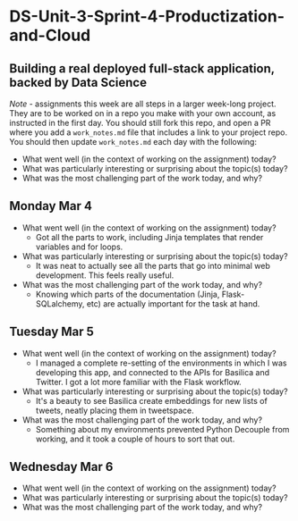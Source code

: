 # DS-Unit-3-Sprint-4-Productization-and-Cloud
Building a real deployed full-stack application, backed by Data Science
--------------------

*Note* - assignments this week are all steps in a larger week-long project. They
are to be worked on in a repo you make with your own account, as instructed in
the first day. You should still fork this repo, and open a PR where you add a
`work_notes.md` file that includes a link to your project repo. You should then
update `work_notes.md` each day with the following:

- What went well (in the context of working on the assignment) today?
- What was particularly interesting or surprising about the topic(s) today?
- What was the most challenging part of the work today, and why?


## Monday Mar 4
- What went well (in the context of working on the assignment) today?
    - Got all the parts to work, including Jinja templates that render variables and for loops.
- What was particularly interesting or surprising about the topic(s) today?
    - It was neat to actually see all the parts that go into minimal web development. This feels really useful.
- What was the most challenging part of the work today, and why?
    - Knowing which parts of the documentation (Jinja, Flask-SQLalchemy, etc) are actually important for the task at hand.

## Tuesday Mar 5
- What went well (in the context of working on the assignment) today?
    - I managed a complete re-setting of the environments in which I was developing this app, and connected to the APIs for Basilica and Twitter.  I got a lot more familiar with the Flask workflow.
- What was particularly interesting or surprising about the topic(s) today?
    - It's a beauty to see Basilica create embeddings for new lists of tweets, neatly placing them in tweetspace.
- What was the most challenging part of the work today, and why?
    - Something about my environments prevented Python Decouple from working, and it took a couple of hours to sort that out. 

## Wednesday Mar 6
- What went well (in the context of working on the assignment) today?
- What was particularly interesting or surprising about the topic(s) today?
- What was the most challenging part of the work today, and why?